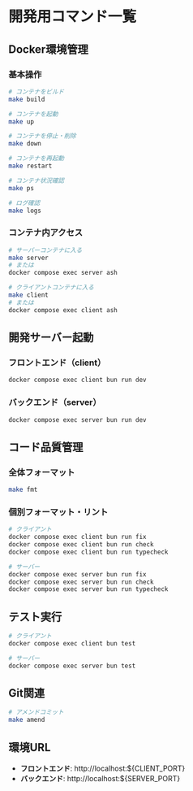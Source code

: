 # 開発用コマンド一覧

## Docker環境管理

### 基本操作
```bash
# コンテナをビルド
make build

# コンテナを起動
make up

# コンテナを停止・削除
make down

# コンテナを再起動
make restart

# コンテナ状況確認
make ps

# ログ確認
make logs
```

### コンテナ内アクセス
```bash
# サーバーコンテナに入る
make server
# または
docker compose exec server ash

# クライアントコンテナに入る  
make client
# または
docker compose exec client ash
```

## 開発サーバー起動

### フロントエンド（client）
```bash
docker compose exec client bun run dev
```

### バックエンド（server）
```bash
docker compose exec server bun run dev
```

## コード品質管理

### 全体フォーマット
```bash
make fmt
```

### 個別フォーマット・リント
```bash
# クライアント
docker compose exec client bun run fix
docker compose exec client bun run check
docker compose exec client bun run typecheck

# サーバー
docker compose exec server bun run fix  
docker compose exec server bun run check
docker compose exec server bun run typecheck
```

## テスト実行
```bash
# クライアント
docker compose exec client bun test

# サーバー
docker compose exec server bun test
```

## Git関連
```bash
# アメンドコミット
make amend
```

## 環境URL
- **フロントエンド**: http://localhost:${CLIENT_PORT}
- **バックエンド**: http://localhost:${SERVER_PORT}